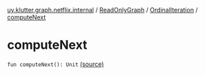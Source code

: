 [uy.klutter.graph.netflix.internal](../../index.md) / [ReadOnlyGraph](../index.md) / [OrdinalIteration](index.md) / [computeNext](.)


# computeNext
<code>fun computeNext(): Unit</code> [(source)](https://github.com/kohesive/klutter/blob/master/netflix-graph-jdk6/src/main/kotlin/uy/klutter/graph/netflix/internal/Graph.kt#L99)<br/>

